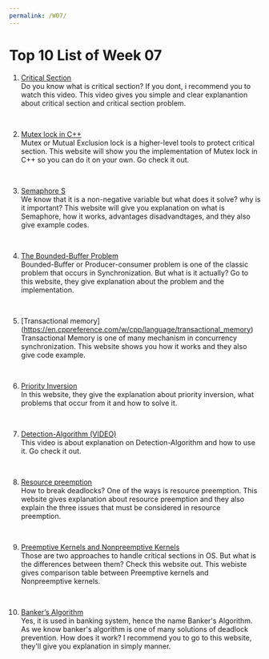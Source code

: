 ```yaml
---
permalink: /W07/
---
```


# Top 10 List of Week 07

1. [Critical Section](https://www.youtube.com/watch?v=BSX1YEoCVgA)<br>
Do you know what is critical section? If you dont, i recommend you to watch this video. This video gives you simple and clear explanantion about critical section and critical section problem.
<br>

2. [Mutex lock in C++](http://www.cplusplus.com/reference/mutex/mutex/lock/)<br>
Mutex or Mutual Exclusion lock is a higher-level tools to protect critical section. This website will show you the implementation of Mutex lock in C++ so you can do it on your own. Go check it out.
<br>

3. [Semaphore S](https://www.guru99.com/semaphore-in-operating-system.html)<br>
We know that it is a non-negative variable but what does it solve? why is it important? This website will give you explanation on what is Semaphore, how it works, advantages disadvandtages, and they also give example codes.
<br>

4. [The Bounded-Buffer Problem](http://www.it.uu.se/education/course/homepage/os/vt18/module-4/bounded-buffer/)<br>
Bounded-Buffer or Producer-consumer problem is one of the classic problem that occurs in Synchronization. But what is it actually? Go to this website, they give explanation about the problem and the implementation.
<br>

5. [Transactional memory] (https://en.cppreference.com/w/cpp/language/transactional_memory)<br>
Transactional Memory is one of many mechanism in concurrency synchronization. This website shows you how it works and they also give code example.
<br>

6. [Priority Inversion](https://www.tutorialspoint.com/priority-inversion)<br>
In this website, they give the explanation about priority inversion, what problems that occur from it and how to solve it.
<br>

7. [Detection-Algorithm (VIDEO)](https://www.youtube.com/watch?v=_d5A_T-AQUE)<br>
This video is about explanation on Detection-Algorithm and how to use it. Go check it out.
<br>

8. [Resource preemption](https://www.ele.uri.edu/CARD/statements/threaded.html)<br>
How to break deadlocks? One of the ways is resource preemption. This website gives explanation about resource preemption and they also explain the three issues that must be considered in resource preemption.
<br>

9. [Preemptive Kernels and Nonpreemptive Kernels](https://www.geeksforgeeks.org/difference-between-preemptive-and-non-preemptive-kernel-in-os/)<br>
Those are two approaches to handle critical sections in OS. But what is the differences between them? Check this website out. This webiste gives comparison table between Preemptive kernels and Nonpreemptive kernels.
<br>

10. [Banker’s Algorithm](https://www.geeksforgeeks.org/bankers-algorithm-in-operating-system-2/)<br>
Yes, it is used in banking system, hence the name Banker's Algorithm. As we know banker's algorithm is one of many solutions of deadlock prevention. How does it work? I recommend you to go to this website, they'll give you explanation in simply manner.
<br>
                                                                                                                                                                                             
